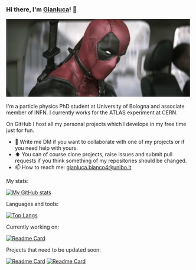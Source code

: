 ### Hi there, I'm [Gianluca](https://www.unibo.it/sitoweb/gianluca.bianco4/)! 👋
<img src="https://github.com/JustWhit3/JustWhit3/blob/main/img/deadpool-wave.gif">

I'm a particle physics PhD student at University of Bologna and associate member of INFN. I currently works for the ATLAS experiment at CERN.

On GitHub I host all my personal projects which I develope in my free time just for fun.
- 💬 Write me DM if you want to collaborate with one of my projects or if you need help with yours.
- :arrow_up: You can of course clone projects, raise issues and submit pull requests if you think something of my repositories should be changed.
- 📫 How to reach me: gianluca.bianco4@unibo.it

My stats:

[![My GitHub stats](https://github-readme-stats.vercel.app/api?username=JustWhit3&show_icons=true&count_private=true)](https://github.com/JustWhit3/github-readme-stats)

Languages and tools:

[![Top Langs](https://github-readme-stats.vercel.app/api/top-langs/?username=JustWhit3&langs_count=10&layout=compact&hide=jupyter%20notebook)](https://github.com/JustWhit3/github-readme-stats)

Currently working on:

[![Readme Card](https://github-readme-stats.vercel.app/api/pin/?username=JustWhit3&repo=osmanip)](https://github.com/JustWhit3/osmanip)

Projects that need to be updated soon:

[![Readme Card](https://github-readme-stats.vercel.app/api/pin/?username=JustWhit3&repo=matrixop)](https://github.com/JustWhit3/matrixop)
[![Readme Card](https://github-readme-stats.vercel.app/api/pin/?username=JustWhit3&repo=higgs-decay-classification)](https://github.com/JustWhit3/higgs-decay-classification)
